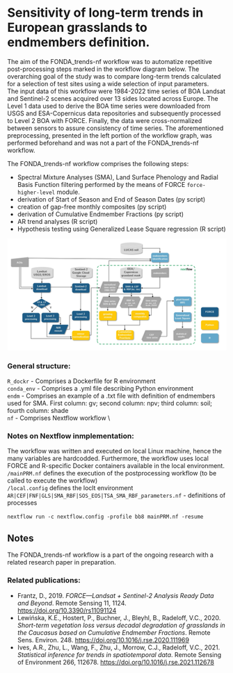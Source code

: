 # Sensitivity of long-term trends in European grasslands to endmembers definition.

The aim of the FONDA_trends-nf workflow was to automatize repetitive post-processing steps marked in the workflow diagram below. The overarching goal of the study was to compare long-term trends calculated for a selection of test sites using a wide selection of input parameters.  
The input data of this workflow were 1984-2022 time series of BOA Landsat and Sentinel-2 scenes acquired over 13 sides located across Europe. The Level 1 data used to derive the BOA time series were downloaded from USGS and ESA-Copernicus data repositories and subsequently processed to Level 2 BOA with FORCE. Finally, the data were cross-normalized between sensors to assure consistency of time series. The aforementioned preprocessing, presented in the left portion of the workflow graph, was performed beforehand and was not a part of the FONDA_trends-nf workflow.

The FONDA_trends-nf workflow comprises the following steps:
- Spectral Mixture Analyses (SMA), Land Surface Phenology and Radial Basis Function filtering performed by the means of FORCE `force-higher-level` module. 
- derivation of Start of Season and End of Season Dates (py script)
- creation of gap-free monthly composites (py script)
- derivation of Cumulative Endmember Fractions (py script)
- AR trend analyses (R script)
- Hypothesis testing using Generalized Lease Square regression (R script)

![alt text](https://github.com/erfea/FONDA_trends-nf/blob/main/2023_08_22_Workflow_Git.jpg)

### General structure:
`R_dockr` - Comprises a Dockerfile for R environment \
`conda_env` - Comprises a .yml file describing Python environment \
`endm` - Comprises an example of a .txt file with definition of endmembers used for SMA. First column: gv; second column: npv; third column: soil; fourth column: shade \
`nf` - Comprises Nextflow workflow \

### Notes on Nextflow inmplementation:
The workflow was written and executed on local Linux machine, hence the many variables are hardcodded. Furthermore, the workflow uses local FORCE and R-specific Docker containers available in the local environment. \
`/mainPRM.nf` defines the execution of the postprocessing workflow (to be called to execute the workflow) \
`/local.config` defines the loclt environment \
`AR|CEF|FNF|GLS|SMA_RBF|SOS_EOS|TSA_SMA_RBF_parameters.nf`  - definitions of processes 

`nextflow run -c nextflow.config -profile bb8 mainPRM.nf -resume `

## Notes
The FONDA_trends-nf workflow is a part of the ongoing research with a related research paper in preparation. 


### Related publications:
* Frantz, D., 2019. *FORCE—Landsat + Sentinel-2 Analysis Ready Data and Beyond*. Remote Sensing 11, 1124. https://doi.org/10.3390/rs11091124
* Lewińska, K.E., Hostert, P., Buchner, J., Bleyhl, B., Radeloff, V.C., 2020. *Short-term vegetation loss versus decadal degradation of grasslands in the Caucasus based on Cumulative Endmember Fractions*. Remote Sens. Environ. 248. https://doi.org/10.1016/j.rse.2020.111969
* Ives, A.R., Zhu, L., Wang, F., Zhu, J., Morrow, C.J., Radeloff, V.C., 2021. *Statistical inference for trends in spatiotemporal data*. Remote Sensing of Environment 266, 112678. https://doi.org/10.1016/j.rse.2021.112678
